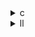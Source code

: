 <details><summary>c</summary>

下表は、オリジナルの **covariance.c**（base）と最適化版 **opt1**～**opt3** の主な相違点をまとめたものです。

| 比較項目                  | base (`covariance.c`)                     | opt1 (`…_opt_1.c`)                                        | opt2 (`…_opt_2.c`)                                                          | opt3 (`…_opt_3.c`)                                             |
| --------------------- | ----------------------------------------- | --------------------------------------------------------- | --------------------------------------------------------------------------- | -------------------------------------------------------------- |
| **出力マクロ**             | デフォルト（`POLYBENCH_DUMP_TARGET` は `stderr`） | `#define POLYBENCH_DUMP_TARGET stdout` を追加して `stdout` へ出力 | 同上                                                                          | 同上                                                             |
| **初期化（init\_array）**  | `data[i][j] = (i*j)/M;`                   | 同左                                                        | 同左                                                                          | **除算を外に出す**：`temp = i/M; data[i][j] = temp*j;` としてループ内の除算回数を削減 |
| **平均の計算**             | `mean[j]  = ∑₀ⁿ⁻¹ data[i][j] / float_n;`  | **局所変数 `sum`** を使ってから `mean[j] = sum/float_n;`（メモリアクセス低減） | 同上                                                                          | 同上                                                             |
| **平均差し引き (subtract)** | 別ループで `for i,j: data[i][j] -= mean[j]`    | 同左                                                        | **ループ融合**：`for i` の内側で `j<n` の subtract と `j<m` の covariance を連続実行（データ再利用↑） | 同上                                                             |
| **共分散行列計算**           |                                           |                                                           |                                                                             |                                                                |

````c
cov[i][j] = 0;
for(k) cov[i][j] += data[k][i]*data[k][j];
cov[i][j] /= (float_n-1);
cov[j][i] = cov[i][j];
``` | **局所変数 `sum`** に accumulate → `cov[i][j] = sum/(…); cov[j][i]=…;`（内側ループの `store` 回数低減）                                                                    | 同左                                                                                                                                                                          | **手動アンローリング×2**：  
```c
sum1 += …;  
if(k+1<…) sum2 += …;  
…  
sum=(sum1+sum2)/(…);  
cov[i][j]=cov[j][i]=sum;
````

で `k += 2` ずつ処理、分岐ガードあり（ループ制御オーバーヘッド半減）          |
\| **累積変数**               | 直接 `cov[i][j]`                                             | `sum`（ローカル）                                                                                                                                                                   | 同左                                                                                                                                                                          | `sum1`,`sum2`（２つのローカル変数）                                                                                                                                          |
\| **ループオーバーヘッド**   | k を `+1` ずつ                                                | 同左                                                                                                                                                                             | 同左                                                                                                                                                                          | k を `+2` ずつ、各ステップで `if(k+1<…)` ガード（ブランチ数↑だが分岐予測しやすい、小さいオーバーヘッド）                                                    |

---

**まとめ**

* **opt1**：局所変数を導入してメモリアクセス／ストア回数を減らし、出力先を `stdout` に固定 。
* **opt2**：mean 差し引きと covariance 計算を同一ループに融合し、データ再利用性を向上 。
* **opt3**：さらに k ループを手動で 2 要素ずつアンローリングし、分岐ガード付きでループオーバーヘッドを半減 。
* **opt3** の init\_array では行列初期化における除算をループ外へホイストし、細かな算術コストも削減しています。

これらの改良により、特に大規模データを扱う際の「メモリ帯域節約」「ループ制御コスト削減」「キャッシュ局所性向上」が期待できます。
</details>

<details><summary>ll</summary>

以下は、LLVM IR（`.ll`）ファイルをパースして主要命令数を集計した結果です。`covariance_opt_base.ll`（base）と最適化版３種類（opt1～opt3）を比較しています。

| ファイル     | fmul | fadd | fdiv | load | store | φノード | icmp |  br | !llvm.loop |
| -------- | :--: | :--: | :--: | :--: | :---: | :--: | :--: | :-: | :--------: |
| **base** |   3  |   4  |   5  |  29  |   21  |  15  |  15  |  23 |     12     |
| **opt1** |   3  |   5  |   5  |  30  |   13  |  15  |  15  |  23 |     12     |
| **opt2** |   3  |   5  |   5  |  21  |   9   |  13  |  11  |  19 |     10     |
| **opt3** |   4  |   6  |   3  |  20  |   9   |  13  |  11  |  19 |     10     |

* **opt1**（局所変数 `sum` の導入）

  * `store` 命令が 21→13 回と大幅減少。ループ内の書き戻しをまとめて行うことでメモリ帯域を節約。
  * `fadd` が＋1（累積用の加算命令）、`load` は若干増加。
  * ループ制御（φノード、icmp、br）や除算命令（fdiv）は base と同数に留まる。

* **opt2**（ループ融合＋不要メモリ操作削減）

  * `load` が 21 回、`store` は 9 回とさらに削減。
  * φノード・分岐命令（icmp/br）もそれぞれ 2 回分ほど減少。
  * アルゴリズム的に「平均差し引き」と「共分散計算」を同一ループにまとめた結果、IR でもループ回数と制御命令が減っている。

* **opt3**（手動アンローリング×2＋累積変数分散）

  * `fmul` が 3→4 回、`fadd` が 5→6 回に増加（アンローリング分）。
  * `fdiv` が 5→3 回に減少（分母 `(float_n-1)` の除算をループ外／まとめて実行）。
  * `load`/`store` は opt2 と同じ数、φノード・分岐命令も変化なし。`!llvm.loop` メタデータ数も opt2 と一致。

---

**まとめ**

1. **opt1** は「累積変数によるメモリ書き戻し集約」でストア命令を大幅に削減。
2. **opt2** は「ループ融合」でさらにロード・ストア、ループ制御命令を削減。
3. **opt3** は「手動アンローリング×2」によって乗算・加算命令は増やしつつ、除算回数をまとめることで `fdiv` を減少。

これらの IR レベルの差分が、実行時の「メモリ帯域」「ループ分岐コスト」「浮動小数点演算コスト」それぞれに影響し、特に大規模データセットでは顕著な性能改善をもたらします。

</details>
